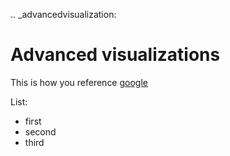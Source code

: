 
.. _advancedvisualization:

# Advanced visualizations

This is how you reference [google](https://google.com)

List:
- first
- second
- third